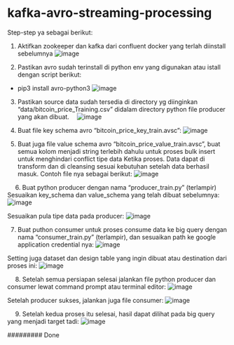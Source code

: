 # kafka-avro-streaming-processing

Step-step ya sebagai berikut:
1.	Aktifkan zookeeper dan kafka dari confluent docker yang terlah diinstall sebelumnya
 ![image](https://user-images.githubusercontent.com/25885092/227996121-4ac65e70-2f9b-41bb-b733-fdfd01fca608.png)


2.	Pastikan avro sudah terinstall di python env yang digunakan atau istall dengan script berikut:
- pip3 install avro-python3
 ![image](https://user-images.githubusercontent.com/25885092/227996149-a043266b-3f13-4513-8d22-53cc925d27d4.png)


3.	Pastikan source data sudah tersedia di directory yg diinginkan “data/bitcoin_price_Training.csv” didalam directory python file producer yang akan dibuat.
 ![image](https://user-images.githubusercontent.com/25885092/227996287-c1502f94-0cd9-4541-be3c-7413bf6d9c8c.png)


4.	Buat file key schema avro “bitcoin_price_key_train.avsc”:
 ![image](https://user-images.githubusercontent.com/25885092/227996330-c279a4d3-3900-4d2b-b0c7-b70acef233b4.png)

 
5.	Buat juga file value schema avro “bitcoin_price_value_train.avsc”, buat semua kolom menjadi string terlebih dahulu untuk proses bulk insert untuk menghindari conflict tipe data Ketika proses. Data dapat di transform dan di cleansing sesuai kebutuhan setelah data berhasil masuk. Contoh file nya sebagai berikut:
  ![image](https://user-images.githubusercontent.com/25885092/227996377-185dadc8-a605-4136-b48d-8cff50cbab88.png)

 
6.	Buat python producer dengan nama “producer_train.py” (terlampir)
Sesuaikan key_schema dan value_schema yang telah dibuat sebelumnya:
 ![image](https://user-images.githubusercontent.com/25885092/227996425-1802a713-90cf-406d-a8c9-359eb7ae4738.png)

Sesuaikan pula tipe data pada producer:
 ![image](https://user-images.githubusercontent.com/25885092/227996440-60e6ad30-8dde-42bc-badf-24b8666ababb.png)


7.	Buat puthon consumer untuk proses consume data ke big query dengan nama “consumer_train.py” (terlampir), dan sesuaikan path ke google application credential nya:
 ![image](https://user-images.githubusercontent.com/25885092/227996467-950ab845-4f56-4aa6-8151-b0f3e165391b.png)

Setting juga dataset dan design table yang ingin dibuat atau destination dari proses ini:
 ![image](https://user-images.githubusercontent.com/25885092/227996483-7c9c93da-15ce-4f9b-aca9-cb1b2f1587f7.png)

 
8.	Setelah semua persiapan selesai jalankan file python producer dan consumer lewat command prompt atau terminal editor:
 ![image](https://user-images.githubusercontent.com/25885092/227996519-57547ce6-9c9d-4254-a156-92472e0727e6.png)

Setelah producer sukses, jalankan juga file consumer:
 ![image](https://user-images.githubusercontent.com/25885092/227996547-f0061742-eee6-48b7-9237-02eb05658718.png)

 
9.	Setelah kedua proses itu selesai, hasil dapat dilihat pada big query yang menjadi target tadi:
 ![image](https://user-images.githubusercontent.com/25885092/227996573-f841c7e2-3e52-4f5c-89f9-8d921245fe53.png)


#########	Done


